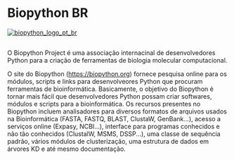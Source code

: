 # Biopython BR

[![biopython_logo_pt_br](https://user-images.githubusercontent.com/91161693/139502145-483d0c55-85b9-40c1-b133-cd4e45b196a4.png)](https://biopython.org/)
##

O Biopython Project é uma associação internacinal de desenvolvedores Python para a criação de ferramentas de biologia molecular computacional.

O site do Biopython (https://biopython.org) fornece pesquisa online para os módulos, scripts e links para desenvolveores Python que procuram ferramentas de bioinformática. Basicamente, o objetivo do Biopython é tornar mais fácil que desenvolvedores Python possam criar softwares, módulos e scripts para a bioinformática. Os recursos presentes no Biopython incluem analisadores para diversos formatos de arquivos usados na Bioinformática (FASTA, FASTQ, BLAST, ClustaW, GenBank...), acesso a serviços online (Expasy, NCBI...), interface para programas conhecidos e não tão conhecidos (ClustalW, MSMS, DSSP...), uma classe de sequência padrão, vários módulos de clusterização, uma estrutura de dados em árvores KD e até mesmo documentação.
